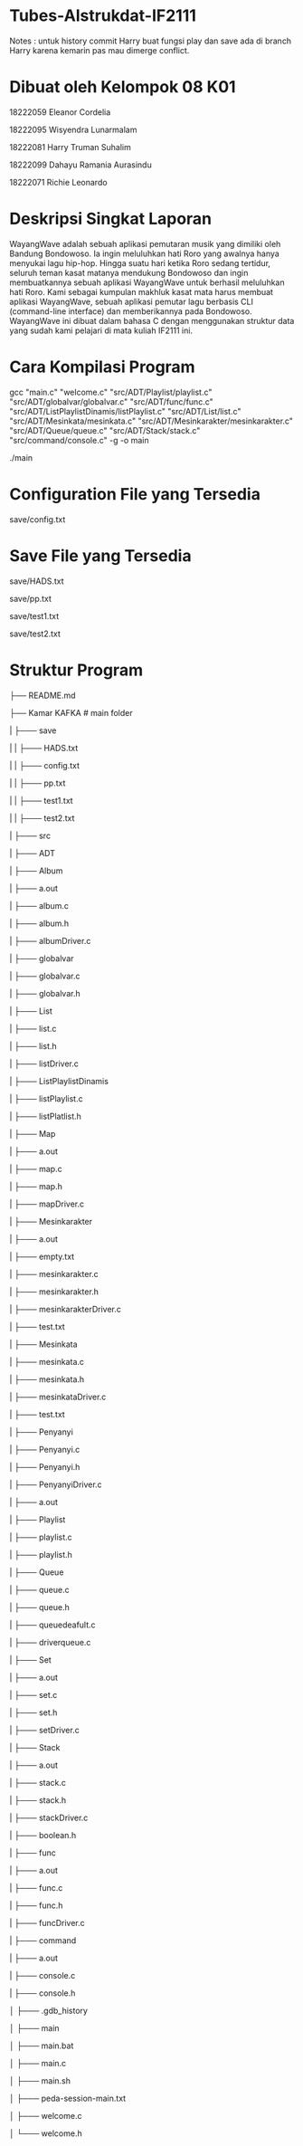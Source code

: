 # Tubes-Alstrukdat-IF2111
Notes : untuk history commit Harry buat fungsi play dan save ada di branch Harry karena kemarin pas mau dimerge conflict.

# Dibuat oleh Kelompok 08 K01

18222059	Eleanor Cordelia

18222095	Wisyendra Lunarmalam

18222081	Harry Truman Suhalim

18222099	Dahayu Ramania Aurasindu

18222071 	Richie Leonardo

# Deskripsi Singkat Laporan

WayangWave adalah sebuah aplikasi pemutaran musik yang dimiliki oleh Bandung Bondowoso. Ia ingin meluluhkan hati Roro yang awalnya hanya menyukai lagu hip-hop. Hingga suatu hari ketika Roro sedang tertidur, seluruh teman kasat matanya mendukung Bondowoso dan ingin membuatkannya sebuah aplikasi WayangWave untuk berhasil meluluhkan hati Roro. Kami sebagai kumpulan makhluk kasat mata harus membuat aplikasi WayangWave, sebuah aplikasi pemutar lagu berbasis CLI (command-line interface) dan memberikannya pada Bondowoso. WayangWave ini dibuat dalam bahasa C dengan menggunakan struktur data yang sudah kami pelajari di mata kuliah IF2111 ini.

# Cara Kompilasi Program
gcc "main.c" "welcome.c" "src/ADT/Playlist/playlist.c" "src/ADT/globalvar/globalvar.c" "src/ADT/func/func.c" "src/ADT/ListPlaylistDinamis/listPlaylist.c" "src/ADT/List/list.c" "src/ADT/Mesinkata/mesinkata.c" "src/ADT/Mesinkarakter/mesinkarakter.c" "src/ADT/Queue/queue.c" "src/ADT/Stack/stack.c" "src/command/console.c" -g -o main

./main

# Configuration File yang Tersedia
save/config.txt

# Save File yang Tersedia
save/HADS.txt

save/pp.txt

save/test1.txt

save/test2.txt

# Struktur Program

├── README.md

├── Kamar KAFKA			     # main folder

|       ├─── save		

|       |      ├─── HADS.txt
    
|       |      ├─── config.txt
    
|       |      ├─── pp.txt
    
|       |       ├─── test1.txt
    
|       |      ├─── test2.txt
    
|   ├─── src 	

|      ├─── ADT
      
|        ├─── Album
        
|          ├─── a.out
          
|          ├─── album.c
          
|          ├─── album.h
          
|          ├─── albumDriver.c
          
|        ├─── globalvar
        
|          ├─── globalvar.c
          
|          ├─── globalvar.h
          
|        ├─── List
        
|          ├─── list.c
          
|          ├─── list.h
          
|          ├─── listDriver.c
          
|        ├─── ListPlaylistDinamis
        
|          ├─── listPlaylist.c
          
|          ├─── listPlatlist.h
          
|        ├─── Map
        
|          ├─── a.out
          
|          ├─── map.c
          
|          ├─── map.h
          
|          ├─── mapDriver.c
          
|        ├─── Mesinkarakter
        
|          ├─── a.out
          
|          ├─── empty.txt
          
|          ├─── mesinkarakter.c
          
|          ├─── mesinkarakter.h
          
|          ├─── mesinkarakterDriver.c
          
|          ├─── test.txt
          
|        ├─── Mesinkata
        
|          ├─── mesinkata.c
          
|          ├─── mesinkata.h
          
|          ├─── mesinkataDriver.c
          
|          ├─── test.txt
         
|        ├─── Penyanyi
        
|          ├─── Penyanyi.c
          
|          ├─── Penyanyi.h
          
|          ├─── PenyanyiDriver.c
          
|          ├─── a.out
          
|        ├─── Playlist
        
|          ├─── playlist.c
          
|          ├─── playlist.h
          
|        ├─── Queue
        
|          ├─── queue.c
          
|          ├─── queue.h
          
|          ├─── queuedeafult.c
          
|          ├─── driverqueue.c
          
|        ├─── Set
        
|          ├─── a.out
          
|          ├─── set.c
          
|          ├─── set.h
          
|          ├─── setDriver.c
          
|        ├─── Stack
        
|          ├─── a.out
          
|          ├─── stack.c
          
|          ├─── stack.h
          
|          ├─── stackDriver.c
          
|        ├─── boolean.h
        
|        ├─── func
        
|          ├─── a.out
          
|          ├─── func.c
          
|          ├─── func.h
          
|          ├─── funcDriver.c
          
|      ├─── command
      
|        ├─── a.out
        
|        ├─── console.c
        
|        ├─── console.h
        
│   ├─── .gdb_history	

│   ├─── main

│   ├─── main.bat

│   ├─── main.c	     

│   ├─── main.sh		

│   ├─── peda-session-main.txt

│   ├─── welcome.c		

│   └─── welcome.h                          
